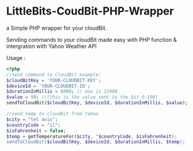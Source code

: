 # LittleBits-CoudBit-PHP-Wrapper
a Simple PHP wrapper for your cloudBit.

Sending commands to your cloudBit made easy with PHP function & intergration with Yahoo Weather API

Usage :
```php 
<?php
//send command to CloudBit example:
$cloudBitKey = 'YOUR-CLOUDBIT-KEY';
$deviceId = 'YOUR-CLOUDBIT-ID';
$durationInMillis = 6000; // max is 32000
$value = 99; //(this is the value sent to the bit 0-100)
sendToCloudBit($cloudBitKey, $deviceId, $durationInMillis, $value);

//send temp to cloudBit from Yahoo
$city = "tel aviv";
$countryCode = "il";
$isFahrenheit = false;
$temp = getTemperatureFor($city, "$countryCode, $isFahrenheit);
sendToCloudBit($cloudBitKey, $deviceId, $durationInMillis, $temp);
```

